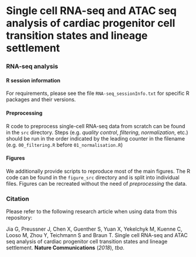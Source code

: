 # Single cell RNA-seq and ATAC seq analysis of cardiac progenitor cell transition states and lineage settlement



### RNA-seq analysis

#### R session information

For requirements, please see the file `RNA-seq_sessionInfo.txt` for specific R packages and their versions.

#### Preprocessing

R code to preprocess single-cell RNA-seq data from scratch can be found in the `src` directory. Steps (e.g. *quality control*, *filtering*, *normalization*, etc.) should be run in the order indicated by the leading counter in the filename (e.g. `00_filtering.R` before `01_normalisation.R`)

#### Figures

We additionally provide scripts to reproduce most of the main figures. The R code can be found in the `figure_src` directory and is split into individual files. Figures can be recreated without the need of *preprocessing* the data.

### Citation

Please refer to the following research article when using data from this repository:

Jia G, Preussner J, Chen X, Guenther S, Yuan X, Yekelchyk M, Kuenne C, Looso M, Zhou Y, Teichmann S and Braun T. Single cell RNA-seq and ATAC seq analysis of cardiac progenitor cell transition states and lineage settlement. **Nature Communications** (*2018*), *tba*.
